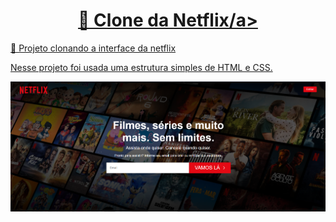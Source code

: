 <h1 align="center">
    <a href="https://pt-br.reactjs.org/">🔗 Clone da Netflix/a>
</h1>
<p">🚀 Projeto clonando a interface da netflix</p>
<p>Nesse projeto foi usada uma estrutura simples de HTML e CSS.</p>
<img src="./img/netflix-ss" alt="GitHub Readme Stats Themes" width="600px"/>

